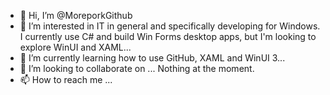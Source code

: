 - 👋 Hi, I’m @MoreporkGithub
- 👀 I’m interested in IT in general and specifically developing for Windows. I currently use C# and build Win Forms desktop apps, but I'm looking to explore WinUI and XAML...
- 🌱 I’m currently learning  how to use GitHub, XAML and WinUI 3...
- 💞️ I’m looking to collaborate on ... Nothing at the moment.
- 📫 How to reach me ... 

<!---
MoreporkGithub/MoreporkGithub is a ✨ special ✨ repository because its `README.md` (this file) appears on your GitHub profile.
You can click the Preview link to take a look at your changes.
--->
